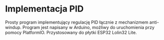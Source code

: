 # Implementacja PID

Prosty program implementujący regulację PID łącznie z mechanizmem anti-windup. Program jest napisany w Arduino, możliwy do uruchomienia przy pomocy PlatformIO. Przystosowany do płytki ESP32 Lolin32 Lite.
